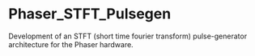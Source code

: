 # Phaser_STFT_Pulsegen
Development of an STFT (short time fourier transform) pulse-generator architecture for the Phaser hardware.
